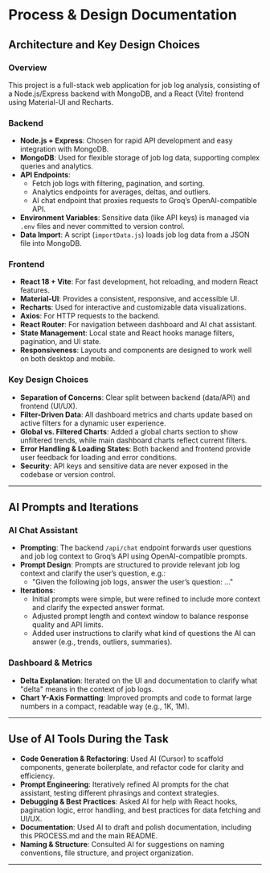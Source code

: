 # Process & Design Documentation

## Architecture and Key Design Choices

### Overview
This project is a full-stack web application for job log analysis, consisting of a Node.js/Express backend with MongoDB, and a React (Vite) frontend using Material-UI and Recharts.

### Backend
- **Node.js + Express**: Chosen for rapid API development and easy integration with MongoDB.
- **MongoDB**: Used for flexible storage of job log data, supporting complex queries and analytics.
- **API Endpoints**:
  - Fetch job logs with filtering, pagination, and sorting.
  - Analytics endpoints for averages, deltas, and outliers.
  - AI chat endpoint that proxies requests to Groq’s OpenAI-compatible API.
- **Environment Variables**: Sensitive data (like API keys) is managed via `.env` files and never committed to version control.
- **Data Import**: A script (`importData.js`) loads job log data from a JSON file into MongoDB.

### Frontend
- **React 18 + Vite**: For fast development, hot reloading, and modern React features.
- **Material-UI**: Provides a consistent, responsive, and accessible UI.
- **Recharts**: Used for interactive and customizable data visualizations.
- **Axios**: For HTTP requests to the backend.
- **React Router**: For navigation between dashboard and AI chat assistant.
- **State Management**: Local state and React hooks manage filters, pagination, and UI state.
- **Responsiveness**: Layouts and components are designed to work well on both desktop and mobile.

### Key Design Choices
- **Separation of Concerns**: Clear split between backend (data/API) and frontend (UI/UX).
- **Filter-Driven Data**: All dashboard metrics and charts update based on active filters for a dynamic user experience.
- **Global vs. Filtered Charts**: Added a global charts section to show unfiltered trends, while main dashboard charts reflect current filters.
- **Error Handling & Loading States**: Both backend and frontend provide user feedback for loading and error conditions.
- **Security**: API keys and sensitive data are never exposed in the codebase or version control.

---

## AI Prompts and Iterations

### AI Chat Assistant
- **Prompting**: The backend `/api/chat` endpoint forwards user questions and job log context to Groq’s API using OpenAI-compatible prompts.
- **Prompt Design**: Prompts are structured to provide relevant job log context and clarify the user’s question, e.g.:
  - "Given the following job logs, answer the user’s question: ..."
- **Iterations**:
  - Initial prompts were simple, but were refined to include more context and clarify the expected answer format.
  - Adjusted prompt length and context window to balance response quality and API limits.
  - Added user instructions to clarify what kind of questions the AI can answer (e.g., trends, outliers, summaries).

### Dashboard & Metrics
- **Delta Explanation**: Iterated on the UI and documentation to clarify what "delta" means in the context of job logs.
- **Chart Y-Axis Formatting**: Improved prompts and code to format large numbers in a compact, readable way (e.g., 1K, 1M).

---

## Use of AI Tools During the Task

- **Code Generation & Refactoring**: Used AI (Cursor) to scaffold components, generate boilerplate, and refactor code for clarity and efficiency.
- **Prompt Engineering**: Iteratively refined AI prompts for the chat assistant, testing different phrasings and context strategies.
- **Debugging & Best Practices**: Asked AI for help with React hooks, pagination logic, error handling, and best practices for data fetching and UI/UX.
- **Documentation**: Used AI to draft and polish documentation, including this PROCESS.md and the main README.
- **Naming & Structure**: Consulted AI for suggestions on naming conventions, file structure, and project organization.

---
